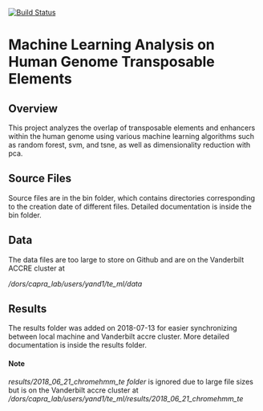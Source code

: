 [![Build Status](https://travis-ci.org/DanielY1783/te_ml.svg?branch=master)](https://travis-ci.org/DanielY1783/te_ml)

# Machine Learning Analysis on Human Genome Transposable Elements

## Overview
This project analyzes the overlap of transposable elements and enhancers within the human genome using various machine learning algorithms such as random forest, svm, and tsne, as well as dimensionality reduction with pca.

## Source Files
Source files are in the bin folder, which contains directories corresponding to the creation date of different files. Detailed documentation is inside the bin folder.

## Data
The data files are too large to store on Github and are on the Vanderbilt ACCRE cluster at

*/dors/capra_lab/users/yand1/te_ml/data*

## Results
The results folder was added on 2018-07-13 for easier synchronizing between local machine and Vanderbilt accre cluster. More detailed documentation is inside the results folder.

#### Note
*results/2018_06_21_chromehmm_te folder* 
is ignored due to large file sizes but is on the Vanderbilt accre cluster at 
*/dors/capra_lab/users/yand1/te_ml/results/2018_06_21_chromehmm_te*
